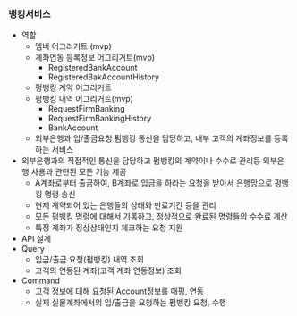 ### 뱅킹서비스
- 역할
    - 멤버 어그리거트 (mvp)
    - 계좌연동 등록정보 어그리거트(mvp)
        - RegisteredBankAccount
        - RegisteredBakAccountHistory
    - 펑뱅킹 계약 어그리거트
    - 펑뱅킹 내역 어그리거트(mvp)
        - RequestFirmBanking
        - RequestFirmBankingHistory
        - BankAccount
    - 외부은행과 입/출금요청 펌뱅킹 통신을 담당하고, 내부 고객의 계좌정보를 등록하는 서비스
- 외부은행과의 직접적인 통신을 담당하고 펌뱅킹의 계약이나 수수료 관리등 외부은행 사용과 관련된 모든 기능 제공
    - A계좌로부터 출금하여, B계좌로 입금을 하라는 요청을 받아서 은행망으로 펑뱅킹 명령 송신
    - 현제 계약되어 있는 은행들의 상태와 만료기간 등을 관리
    - 모든 펑뱅킹 명령에 대해서 기록하고, 정상적으로 완료된 명령들의 수수료 계산
    - 특정 계좌가 정상상태인지 체크하는 요청 지원
- API 설계
- Query
    - 입금/출금 요청(펌뱅킹) 내역 조회
    - 고객의 연동된 계좌(고객 계좌 연동정보) 조회
- Command
    - 고객 정보에 대해 요청된 Account정보를 매핑, 연동
    - 실제 실물계좌에서의 입/출금을 요청하는 펌뱅킹 요청, 수행